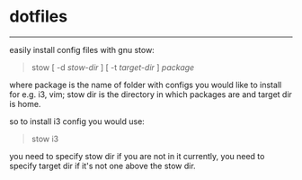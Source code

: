 # dotfiles
---  

easily install config files with gnu stow:  

> stow \[ -d _stow-dir_ ] [ -t _target-dir_ ] _package_  

where package is the name of folder with configs you would like to install for e.g. i3, vim; stow dir is the directory in which packages are and target dir is home.  

so to install i3 config you would use:  

> stow i3  

you need to specify stow dir if you are not in it currently, you need to specify target dir if it's not one above the stow dir.  

